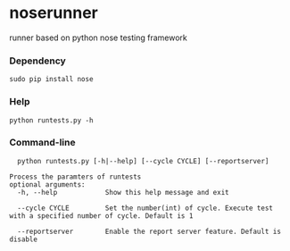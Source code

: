 noserunner
==========

runner based on python nose testing framework



### Dependency
    sudo pip install nose
    
### Help
    python runtests.py -h
  
### Command-line
 	  python runtests.py [-h|--help] [--cycle CYCLE] [--reportserver]

    Process the paramters of runtests
    optional arguments:
	  -h, --help            Show this help message and exit

	  --cycle CYCLE         Set the number(int) of cycle. Execute test with a specified number of cycle. Default is 1

	  --reportserver        Enable the report server feature. Default is disable

